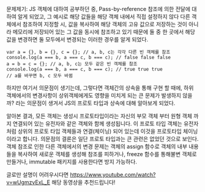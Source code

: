 
문제제기: JS 객체에 대하여 공부하던 중, Pass-by-reference 참조에 의한 전달에 대하여 알게 되었고, 
그 예시로 
해당 값들을 해당 객체 내에서 직접 설정하지 않다 다른 객체에서 참조하여 지정할 시,
값을 복사하여 해당 객체의 고유 값으로 저장하는 것이 아니라 메모리에 저장되어 있는 그 값을 동시에 참조하고 있기 때문에 
둘 중 한 곳에서 해당 값을 변경하면 둘 모두에서 변경되는 이러한 경우를 알게 되었다.

```
var a = {}, b = {}, c = {}; // a, b, c는 각각 다른 빈 객체를 참조 
console.log(a === b, a === c, b === c); // false false false 
a = b = c = {}; // a, b, c는 모두 같은 빈 객체를 참조 
console.log(a === b, a === c, b === c); // true true true
// a를 바꾸면 b, c 모두 바뀜
```

하지만 여기서 의문점이 생기는데, 그렇다면 객체간의 상속을 통해 구현 할 때에, 하위 객체에서의 변경사항이 상위객체에게도 영향을 미치게 되는 큰 문제가 발생하지 않을까? 라는 의문점이 생겨서 JS의 프로토 타입과 상속에 대해 알아보게 되었다. 

알아본 결과, 모든 객체는 생성시 프로토타입이라는 자신의 부모 객체 부터 원형 객체 까지 연결되어 있는 유전자와 같은 객체와 함께 생성됩니다. 이 프로토 타입 객체는 유전자처럼 상위의 프로토 타입 객체들과 연결(체이닝) 되어 있는데 이것을 프로토타입 체이닝이라고 합니다. 
의문점의 결론은 일단 프로토 타입과는 큰 관련은 없었던 것으로 보인다. 객체 참조로 인한 다른 객체에서의 변경 문제는 객체의 assign 함수로 객체의 내부 내용들을 복사하여 새로운 객체를 생성해 참조를 피하거나, freeze 함수를 통해불변 객체로 만들거나, immutable 패키지를 사용한다면 방지 가능하다.

글로만 설명이 어려우시다면 
https://www.youtube.com/watch?v=wUgmzvExL_E
해당 동영상을 추천드립니다!